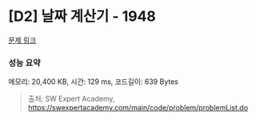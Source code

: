 # [D2] 날짜 계산기 - 1948 

[문제 링크](https://swexpertacademy.com/main/code/problem/problemDetail.do?contestProbId=AV5PnnU6AOsDFAUq) 

### 성능 요약

메모리: 20,400 KB, 시간: 129 ms, 코드길이: 639 Bytes



> 출처: SW Expert Academy, https://swexpertacademy.com/main/code/problem/problemList.do